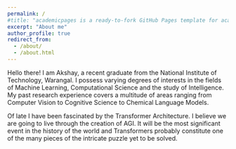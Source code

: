 ```yaml
---
permalink: /
#title: "academicpages is a ready-to-fork GitHub Pages template for academic personal websites"
excerpt: "About me"
author_profile: true
redirect_from: 
  - /about/
  - /about.html
---
```


Hello there! I am Akshay, a recent graduate from the National Institute of Technology, Warangal. I possess varying degrees of interests in the fields of Machine Learning, Computational Science and the study of Intelligence. My past research experience covers a multitude of areas ranging from Computer Vision to Cognitive Science to Chemical Language Models. 

Of late I have been fascinated by the Transformer Architecture. I believe we are going to live through the creation of AGI. It will be the most significant event in the history of the world and Transformers probably constitute one of the many pieces of the intricate puzzle yet to be solved. 


